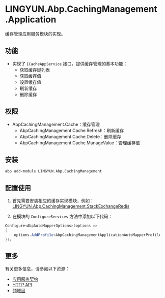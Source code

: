 # LINGYUN.Abp.CachingManagement.Application

缓存管理应用服务模块的实现。

## 功能

* 实现了 `ICacheAppService` 接口，提供缓存管理的基本功能：
  * 获取缓存键列表
  * 获取缓存值
  * 设置缓存值
  * 刷新缓存
  * 删除缓存

## 权限

* AbpCachingManagement.Cache：缓存管理
  * AbpCachingManagement.Cache.Refresh：刷新缓存
  * AbpCachingManagement.Cache.Delete：删除缓存
  * AbpCachingManagement.Cache.ManageValue：管理缓存值

## 安装

```bash
abp add-module LINGYUN.Abp.CachingManagement
```

## 配置使用

1. 首先需要安装相应的缓存实现模块，例如：[LINGYUN.Abp.CachingManagement.StackExchangeRedis](../LINGYUN.Abp.CachingManagement.StackExchangeRedis/README.md)

2. 在模块的 `ConfigureServices` 方法中添加以下代码：

```csharp
Configure<AbpAutoMapperOptions>(options =>
{
    options.AddProfile<AbpCachingManagementApplicationAutoMapperProfile>(validate: true);
});
```

## 更多

有关更多信息，请参阅以下资源：

* [应用服务契约](../LINGYUN.Abp.CachingManagement.Application.Contracts/README.md)
* [HTTP API](../LINGYUN.Abp.CachingManagement.HttpApi/README.md)
* [领域层](../LINGYUN.Abp.CachingManagement.Domain/README.md)
